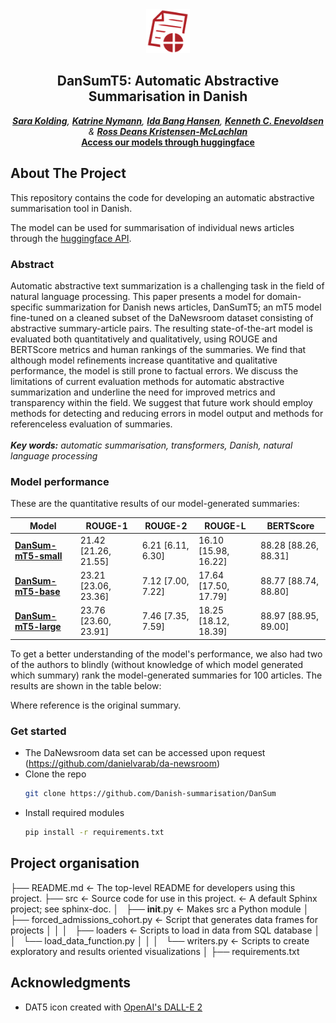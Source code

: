 <div id="top"></div>
<div align="center">
    <img src="data/logo_DanSumT5.png" alt="Logo" width="70" height="70">
<h2 align="center">DanSumT5: Automatic Abstractive Summarisation in Danish</h3>

  <em><a href="https://github.com/sarakolding"><strong>Sara Kolding</strong></a>, <a href="https://github.com/katrinenymann"><strong>Katrine Nymann</strong></a>, <a href="https://github.com/idabh"><strong>Ida Bang Hansen</strong></a>, <a href="https://github.com/KennethEnevoldsen"><strong>Kenneth C. Enevoldsen</strong></a> & <a href="https://github.com/rdkm89"><strong>Ross Deans Kristensen-McLachlan</strong></a></em>
  <br />
    <a href="https://huggingface.co/Danish-summarisation"><strong>Access our models through huggingface</strong></a>
    <br />
  </p>
</div>

## About The Project

This repository contains the code for developing an automatic abstractive summarisation tool in Danish.

The model can be used for summarisation of individual news articles through the [huggingface API](https://huggingface.co/Danish-summarisation/DanSum-mT5-large).

### Abstract
Automatic abstractive text summarization
is a challenging task in the field of natural language processing. This paper
presents a model for domain-specific summarization for Danish news articles, DanSumT5; an mT5 model fine-tuned on a
cleaned subset of the DaNewsroom dataset
consisting of abstractive summary-article
pairs. The resulting state-of-the-art model
is evaluated both quantitatively and qualitatively, using ROUGE and BERTScore
metrics and human rankings of the summaries. We find that although model refinements increase quantitative and qualitative performance, the model is still prone
to factual errors. We discuss the limitations of current evaluation methods for automatic abstractive summarization and underline the need for improved metrics and
transparency within the field. We suggest that future work should employ methods for detecting and reducing errors in
model output and methods for referenceless evaluation of summaries. <br>
<br>
***Key words:** automatic summarisation, transformers, Danish, natural language processing*

### Model performance
These are the quantitative results of our model-generated summaries:

| Model |  ROUGE-1 | ROUGE-2 | ROUGE-L | BERTScore |
| ------------- | ------------- | ------------- | ------------- | ------------- |
| <a href="https://huggingface.co/Danish-summarisation/DanSum-mT5-small"> **DanSum-mT5-small** </a> | 21.42 [21.26, 21.55]  |  6.21 [6.11, 6.30]  |  16.10 [15.98, 16.22]  | 88.28 [88.26, 88.31] |
| <a href="https://huggingface.co/Danish-summarisation/DanSum-mT5-base"> **DanSum-mT5-base** | 23.21 [23.06, 23.36]  | 7.12 [7.00, 7.22]  | 17.64 [17.50, 17.79]  |  88.77 [88.74, 88.80] |
| <a href="https://huggingface.co/Danish-summarisation/DanSum-mT5-large"> **DanSum-mT5-large** | 23.76 [23.60, 23.91]  |  7.46 [7.35, 7.59]  | 18.25 [18.12, 18.39]  |  88.97 [88.95, 89.00] |

To get a better understanding of the model's performance, we also had two of the authors to blindly (without knowledge of which model generated which summary) rank the model-generated summaries for 100 articles. The results are shown in the table below:


Where reference is the original summary.




### Get started
* The DaNewsroom data set can be accessed upon request (https://github.com/danielvarab/da-newsroom)
* Clone the repo
   ```sh
   git clone https://github.com/Danish-summarisation/DanSum
   ```
* Install required modules
  ```sh
  pip install -r requirements.txt
  ```

    
## Project organisation
├── README.md          <- The top-level README for developers using this project.
├── src                <- Source code for use in this project.       <- A default Sphinx project; see sphinx-doc.
│   ├── __init__.py    <- Makes src a Python module
│   ├── forced_admissions_cohort.py    <- Script that generates data frames for projects
│   │
│   ├── loaders           <- Scripts to load in data from SQL database
│   │   └── load_data_function.py
│   │
│   └── writers.py  <- Scripts to create exploratory and results oriented visualizations
│
├──  requirements.txt
                                  
                           
## Acknowledgments
*  DAT5 icon created with [OpenAI's DALL-E 2](https://openai.com/dall-e-2/)

